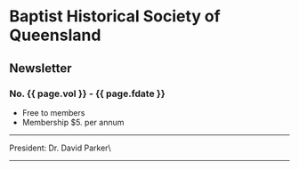# Baptist Historical Society of Queensland
## Newsletter

### No. {{ page.vol }} - {{ page.fdate }}

- Free to members
- Membership $5. per annum

---
President: Dr. David Parker\\

---
